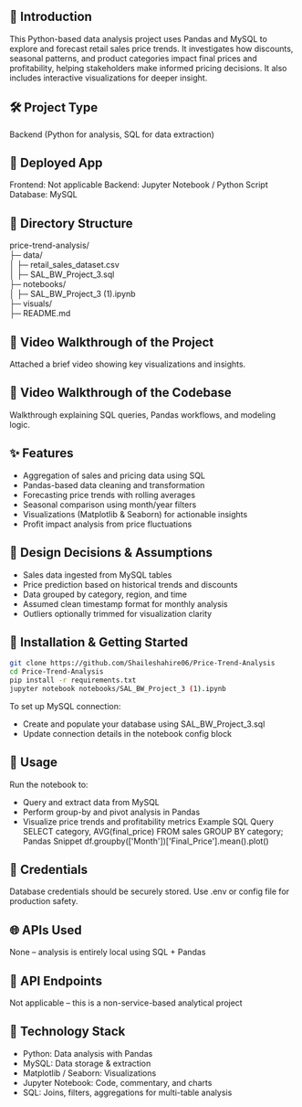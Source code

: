 ## 🧭 Introduction
This Python-based data analysis project uses Pandas and MySQL to explore and forecast retail sales price trends. It investigates how discounts, seasonal patterns, and product categories impact final prices and profitability, helping stakeholders make informed pricing decisions. It also includes interactive visualizations for deeper insight.

## 🛠️ Project Type
Backend (Python for analysis, SQL for data extraction)

## 🚀 Deployed App
Frontend: Not applicable
Backend: Jupyter Notebook / Python Script
Database: MySQL

## 📁 Directory Structure
price-trend-analysis/  
├─ data/  
│  ├─ retail_sales_dataset.csv  
│  ├─ SAL_BW_Project_3.sql  
├─ notebooks/  
│  ├─ SAL_BW_Project_3 (1).ipynb  
├─ visuals/    
├─ README.md  


## 🎥 Video Walkthrough of the Project
Attached a brief video showing key visualizations and insights.

## 🎥 Video Walkthrough of the Codebase
Walkthrough explaining SQL queries, Pandas workflows, and modeling logic.

## ✨ Features
- Aggregation of sales and pricing data using SQL
- Pandas-based data cleaning and transformation
- Forecasting price trends with rolling averages
- Seasonal comparison using month/year filters
- Visualizations (Matplotlib & Seaborn) for actionable insights
- Profit impact analysis from price fluctuations
  
## 🎯 Design Decisions & Assumptions
- Sales data ingested from MySQL tables
- Price prediction based on historical trends and discounts
- Data grouped by category, region, and time
- Assumed clean timestamp format for monthly analysis
- Outliers optionally trimmed for visualization clarity
  
## 🧪 Installation & Getting Started

```bash
git clone https://github.com/Shaileshahire06/Price-Trend-Analysis  
cd Price-Trend-Analysis  
pip install -r requirements.txt  
jupyter notebook notebooks/SAL_BW_Project_3 (1).ipynb
```

To set up MySQL connection:
- Create and populate your database using SAL_BW_Project_3.sql
- Update connection details in the notebook config block
  
## 📌 Usage
Run the notebook to:
- Query and extract data from MySQL
- Perform group-by and pivot analysis in Pandas
- Visualize price trends and profitability metrics
Example SQL Query
SELECT category, AVG(final_price) FROM sales GROUP BY category;
Pandas Snippet
df.groupby(['Month'])['Final_Price'].mean().plot()

## 🔐 Credentials
Database credentials should be securely stored. Use .env or config file for production safety.
  
## 🌐 APIs Used
None – analysis is entirely local using SQL + Pandas

## 📮 API Endpoints
Not applicable – this is a non-service-based analytical project

## 🧰 Technology Stack
- Python: Data analysis with Pandas
- MySQL: Data storage & extraction
- Matplotlib / Seaborn: Visualizations
- Jupyter Notebook: Code, commentary, and charts
- SQL: Joins, filters, aggregations for multi-table analysis

